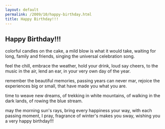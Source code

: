 ```yaml
---
layout: default
permalink: /2009/10/happy-birthday.html
title: Happy Birthday!!!
---
```


Happy Birthday!!!
-----------------

colorful candles on the cake,
a mild blow is what it would take,
waiting for long, family and friends,
singing the universal celebration song.

feel the chill, embrace the weather,
hold your drink, loud say cheers,
to the music in the air, lend an ear,
in your very own day of the year.

remember the beautiful memories,
passing years can never mar,
rejoice the experiences big or small,
that have made you what you are.

time to weave new dreams,
of trekking in white mountains,
of walking in the dark lands,
of rowing the blue stream.

may the morning sun's rays,
bring every happiness your way,
with each passing moment, I pray,
fragrance of winter's makes you sway,
wishing you a very happy birthday!!!
